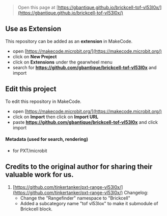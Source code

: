 
> Open this page at [https://gbantique.github.io/brickcell-tof-vl53l0x/](https://gbantique.github.io/brickcell-tof-vl53l0x/)

## Use as Extension

This repository can be added as an **extension** in MakeCode.

* open [https://makecode.microbit.org/](https://makecode.microbit.org/)
* click on **New Project**
* click on **Extensions** under the gearwheel menu
* search for **https://github.com/gbantique/brickcell-tof-vl53l0x** and import

## Edit this project

To edit this repository in MakeCode.

* open [https://makecode.microbit.org/](https://makecode.microbit.org/)
* click on **Import** then click on **Import URL**
* paste **https://github.com/gbantique/brickcell-tof-vl53l0x** and click import

#### Metadata (used for search, rendering)

* for PXT/microbit
<script src="https://makecode.com/gh-pages-embed.js"></script><script>makeCodeRender("{{ site.makecode.home_url }}", "{{ site.github.owner_name }}/{{ site.github.repository_name }}");</script>

## Credits to the original author for sharing their valuable work for us.

1. [https://github.com/tinkertanker/pxt-range-vl53l0x/](https://github.com/tinkertanker/pxt-range-vl53l0x/)
Changelog:
    * Change the "Rangefinder" namespace to "Brickcell"
    * Added a subcategory name "tof vl53lox" to make it submodule of Brickcell block.
    